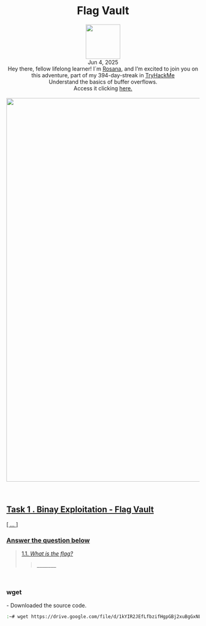 <h1 align="center">Flag Vault</h1>
<p align="center"><img width="90px" src="https://github.com/user-attachments/assets/2e72733c-cd92-4538-b4c0-84c751d46db1"><br>Jun 4, 2025<br> Hey there, fellow lifelong learner! I´m <a href="https://www.linkedin.com/in/rosanafssantos/">Rosana</a>, and I’m excited to join you on this adventure, part of my 394-day-streak in  <a href="https://tryhackme.com">TryHackMe</a><br>
Understand the basics of buffer overflows.<br>Access it clicking <a href="https://tryhackme.com/room/hfb1flagvault"</a>here.<br><br>
<img width="1000px" src=""></p>

<br>
<h2>Task 1 . Binay Exploitation - Flag Vault</h2>
<p> [ ... ] </p>

<h3 align="left">Answer the question below</h3>

> 1.1. <em>What is the flag?</em><br><a id='1.1'></a>
>> <strong><code>_______</code></strong><br>
<p></p>

<br>

<h3>wget</h3>
<p>- Downloaded the source code.</p>

```bash
:~# wget https://drive.google.com/file/d/1kYIR2JEfLfbzifHgpGBj2xuBgGxNLp46/view?usp=sharing
```
